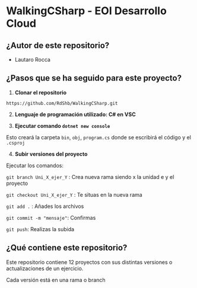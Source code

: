 # WalkingCSharp - EOI Desarrollo Cloud

## ¿Autor de este repositorio?

- Lautaro Rocca

## ¿Pasos que se ha seguido para este proyecto?

1. **Clonar el repositorio**

```https://github.com/RdShb/WalkingCSharp.git```

2. **Lenguaje de programación utilizado: C# en VSC**

3. **Ejecutar comando ``dotnet new console``**

Esto creará la carpeta ``bin``, ``obj``, ``program.cs`` donde se escribirá el código y el ``.csproj``

4. **Subir versiones del proyecto**

Ejecutar los comandos:

 ```git branch Uni_X_ejer_Y``` : Crea nueva rama siendo x la unidad e y el proyecto

```git checkout Uni_X_ejer_Y``` :  Te situas en la nueva rama

```git add .``` : Añades los archivos

```git commit -m "mensaje"```: Confirmas

```git push```: Realizas la subida

## ¿Qué contiene este repositorio?

Este repositorio contiene 12 proyectos con sus distintas versiones o actualizaciones de un ejercicio.

Cada versión está en una rama o branch
